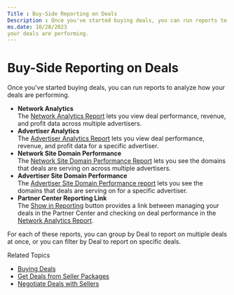 ```yaml
---
Title : Buy-Side Reporting on Deals
Description : Once you've started buying deals, you can run reports to analyze how
ms.date: 10/28/2023
your deals are performing.
---
```



# Buy-Side Reporting on Deals





Once you've started buying deals, you can run reports to analyze how
your deals are performing.

- **Network Analytics**  
  The
  <a href="network-analytics-report.md" class="xref">Network Analytics
  Report</a> lets you view deal performance, revenue, and profit data
  across multiple advertisers.
- **Advertiser Analytics**  
  The <a href="advertiser-analytics-report.md" class="xref">Advertiser
  Analytics Report</a> lets you view deal performance, revenue, and
  profit data for a specific advertiser.
- **Network Site Domain Performance**  
  The <a href="network-site-domain-performance-report.md"
  class="xref">Network Site Domain Performance Report</a> lets you see
  the domains that deals are serving on across multiple advertisers.
- **Advertiser Site Domain Performance**  
  The
  <a href="site-domain-performance.md" class="xref">Advertiser Site
  Domain Performance report</a> lets you see the domains that deals are
  serving on for a specific advertiser.
- **Partner Center Reporting Link**  
  The
  <a href="partnership-details-screen-buyer-view.md" class="xref">Show
  in Reporting</a> button provides a link between managing your deals in
  the Partner Center and checking on deal performance in the
  <a href="network-analytics-report.md" class="xref">Network Analytics
  Report</a>.

For each of these reports, you can group by Deal to report on multiple
deals at once, or you can filter by Deal to report on specific deals.

Related Topics

- <a href="buying-deals.md" class="xref">Buying Deals</a>
- <a href="get-deals-from-seller-packages.md" class="xref">Get Deals
  from Seller Packages</a>
- <a href="negotiate-deals-with-sellers.md" class="xref">Negotiate Deals
  with Sellers</a>







